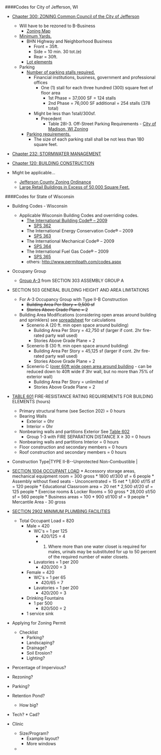
####Codes for City of Jefferson, WI

* [Chapter 300: ZONING Common Council of the City of Jefferson](http://ecode360.com/9782843)
	* Will have to be rezoned to B-Business
		* [Zoning Map](http://www.jeffersonwis.com/Maps/Jefferson%20Zoning%205-9-13.pdf)
	* [Minimum Yards.](http://ecode360.com/attachment/JE2120/JE2120-300e%20Schedule%20of%20Regulations.pdf)
		* BHN Highway and Neighborhood Business
			* Front = 35ft.
			* Side = 10 min. 30 tot.(e)
			* Rear = 30ft.
		* [Lot elements](http://ecode360.com/attachment/JE2120/JE2120-300d%20Figure%203%20Lot%20Elements.pdf)
	* Parking
		* [Number of parking stalls required.](http://ecode360.com/9783197)
			*  Financial institutions, business, government and professional offices 
				*   One (1) stall for each three hundred (300) square feet of floor area
					* 1st Phase = 37,000 SF = 124 stalls
					* 2nd Phase = 76,000 SF additional = 254 stalls (378 total)
			* Might be less than 1stall/300sf.
				* Precedent
					* Table 28I-3.  Off-Street Parking Requirements  - [City of Madison, WI Zoning](http://legistar.cityofmadison.com/attachments/a7261a03-67a8-413b-a97a-a07f72552155.pdf)
		* [Parking requirements.](http://ecode360.com/9783190)
			* The size of each parking stall shall be not less than 180 square feet.
* [Chapter 232: STORMWATER MANAGEMENT](http://ecode360.com/14035333)
* [Chapter 120: BUILDING CONSTRUCTION](http://ecode360.com/9780665)

* Might be applicable...
	* 	[Jefferson County Zoning Ordinance](http://www.jeffersoncountywi.gov/Zoning/Zoning_Ordinance_Chapter_11__amended_03_11_14_.pdf)
	* [Large Retail Buildings in Excess of 50,000 Square Feet.](http://www.jeffersonwis.com/Codebook/Microsoft%20Word%20-%203-03.PDF)





####Codes for State of Wisconsin

* Building Codes - Wisconsin
	* Applicable Wisconsin Building Codes and overriding codes.
		* [The International Building Code® – 2009](http://publicecodes.cyberregs.com/icod/ibc/2009/index.htm)
			* [SPS 362](http://docs.legis.wisconsin.gov/code/admin_code/sps/safety_and_buildings_and_environment/361_366/362.pdf)
		* The International Energy Conservation Code® – 2009
			*  [SPS 363](http://docs.legis.wisconsin.gov/code/admin_code/sps/safety_and_buildings_and_environment/361_366/363.pdf)
		* The International Mechanical Code® – 2009
			* [SPS 364](https://docs.legis.wisconsin.gov/code/admin_code/sps/safety_and_buildings_and_environment/361_366/364.pdf)
		* The International Fuel Gas Code® – 2009
			* [SPS 365](http://docs.legis.wisconsin.gov/code/admin_code/sps/safety_and_buildings_and_environment/361_366/365.pdf)
		* others: http://www.permitpath.com/codes.aspx








* Occupany Group
	* [Group A-3](http://publicecodes.cyberregs.com/icod/ibc/2009/icod_ibc_2009_3_sec003.htm) from SECTION 303 ASSEMBLY GROUP A
* SECTION 503 GENERAL BUILDING HEIGHT AND AREA LIMITATIONS 
	* For A-3 Occupancy Group with Type II-B Construction
		* ~~Building Area Per Story = 9,500 sf~~
		* ~~Stories Above Grade Plane = 2~~
	* Building Area Modifications (considering open areas around building and sprinklers) see [spreadsheet](https://docs.google.com/spreadsheet/ccc?key=0AkqIavXqHcEcdEJPVEh3YktqZ2ZYZF9nNTJqVmJFMXc&usp=drive_web#gid=0) for calculations
		* Scenerio A (20 ft. min open space around building)
			* Building Area Per Story = 42,750 sf (larger if cont. 2hr fire-rated party wall used)
			* Stories Above Grade Plane = 2
		* Scenerio B (30 ft. min open space around building)
			* Building Area Per Story = 45,125 sf (larger if cont. 2hr fire-rated party wall used)
			* Stories Above Grade Plane = 2
		* Scenerio C ([over 60ft wide open area around building](http://publicecodes.cyberregs.com/icod/ibc/2009/icod_ibc_2009_5_sec007.htm) - can be reduced down to 40ft wide if 3hr wall, but no more than 75% of exterior wall)
			* Building Area Per Story = unlimited sf
			* Stories Above Grade Plane = 2




 * [TABLE 601](http://publicecodes.cyberregs.com/icod/ibc/2009/icod_ibc_2009_6_sec001.htm) FIRE-RESISTANCE RATING REQUIREMENTS FOR BUILDING ELEMENTS (hours) 

	 * Primary structural frame (see Section 202) = 0 hours
	 * Bearing Walls
		* Exterior = 0hr
		* Interior = 0hr
	 * Nonbearing walls and partitions Exterior	See [Table 602](http://publicecodes.cyberregs.com/icod/ibc/2009/icod_ibc_2009_6_sec002.htm)
		 * Group 1-3 with FIRE SEPARATION DISTANCE X ≥ 30 = 0 hours
	 * Nonbearing walls and partitions Interior = 0 hours
	 * Floor construction and secondary members = 0 hours
	 * Roof construction and secondary members = 0 hours




 * Construction Type|TYPE II-B--Unprotected Non-Combustible |

 * [SECTION 1004 OCCUPANT LOAD](http://publicecodes.cyberregs.com/icod/ibc/2009/icod_ibc_2009_10_sec004.htm)
		* Accessory storage areas, mechanical equipment room = 300 gross
			* 1800 sf/300 sf = 6 people
		* Assembly without fixed seats - Unconcentrated = 15 net
			* 1,800 sf/15 sf = 120 people
		* Educational Classroom area = 20 net
			* 2,500 sf/20 sf = 125 people
		* Exercise rooms & Locker Rooms	= 50 gross
			* 28,000 sf/50 sf = 560 people
		* Business areas = 100
			* 900 sf/100 sf = 9 people
		* Mercantile Area - 30 gross



 * [SECTION 2902 MINIMUM PLUMBING FACILITIES](http://publicecodes.cyberregs.com/icod/ibc/2009/icod_ibc_2009_29_sec002.htm)  
	 * Total Occupant Load = 820 
		 * Male = 420
			 * WC's = 1 per 125
				 * 420/125 = 4
				 * 1. Where more than one water closet is required for males, urinals may be substituted for up to 50 percent of the required number of water closets.
			 * Lavatories = 1 per 200
				 * 420/200 = 3
		 * Female = 420
			 * WC's = 1 per 65
				 * 420/65 = 7
			 * Lavatories = 1 per 200
				 * 420/200 = 3
		 * Drinking Fountains
			 * 1 per 500
				 * 820/500 = 2
		 * 1 service sink




* Applying for Zoning Permit
	* Checklist
		* Parking?
		* Landscaping?
		* Drainage?
		* Soil Erosion?
		* Lighting?
* Percentage of Impervious?
* Rezoning?
* Parking?
* Retention Pond?
	* How big?
* Tech?
		* Cad?


* Clinic
	* Size/Program?
		* Example layout?
		* More windows
	* 
